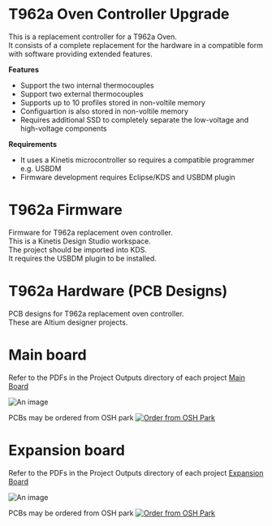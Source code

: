 # T962a Oven Controller Upgrade

This is a replacement controller for a T962a Oven.  
It consists of a complete replacement for the hardware in a compatible form with software providing extended features.

**Features**
* Support the two internal thermocouples
* Support two external thermocouples
* Supports up to 10 profiles stored in non-voltile memory
* Configuartion is also stored in non-voltile memory
* Requires additional SSD to completely separate the low-voltage and high-voltage components

**Requirements**
* It uses a Kinetis microcontroller so requires a compatible programmer e.g. USBDM
* Firmware development requires Eclipse/KDS and USBDM plugin

# T962a Firmware

Firmware for T962a replacement oven controller.  
This is a Kinetis Design Studio workspace.   
The project should be imported into KDS.  
It requires the USBDM plugin to be installed.

# T962a Hardware (PCB Designs)

PCB designs for T962a replacement oven controller.  
These are Altium designer projects.  

Main board
====
Refer to the PDFs in the Project Outputs directory of each project  <a href="T962a/Project%20Outputs%20for%20T962a/T962a.PDF">Main Board</a>  

![An image](https://raw.githubusercontent.com/podonoghue/T962a_Oven_Controller/master/Hardware/T962a/T962a.png "Top Board Image")  

PCBs may be ordered from OSH park  <a href="https://oshpark.com/shared_projects/6fo8yskt"><img src="https://oshpark.com/assets/badge-5b7ec47045b78aef6eb9d83b3bac6b1920de805e9a0c227658eac6e19a045b9c.png" alt="Order from OSH Park"></a>  

Expansion board
====
Refer to the PDFs in the Project Outputs directory of each project  <a href="T962a_Panel/Project%20Outputs%20for%20T962a_Panel/T962a_Panel.PDF">Expansion Board</a>  

![An image](https://raw.githubusercontent.com/podonoghue/T962a_Oven_Controller/master/Hardware/T962a_Panel/T962a_Panel.png "Top Board Image")  

PCBs may be ordered from OSH park  <a href="https://oshpark.com/shared_projects/Ah5CUnAD"><img src="https://oshpark.com/assets/badge-5b7ec47045b78aef6eb9d83b3bac6b1920de805e9a0c227658eac6e19a045b9c.png" alt="Order from OSH Park"></a>  

